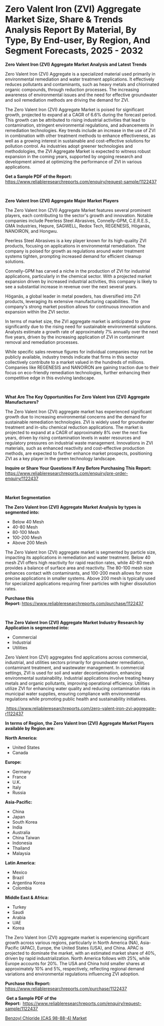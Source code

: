 <p><h1>Zero Valent Iron (ZVI) Aggregate Market Size, Share & Trends Analysis Report By Material, By Type, By End-user, By Region, And Segment Forecasts, 2025 - 2032</h1></p><p><strong>Zero Valent Iron (ZVI) Aggregate Market Analysis and Latest Trends</strong></p>
<p><p>Zero Valent Iron (ZVI) Aggregate is a specialized material used primarily in environmental remediation and water treatment applications. It effectively reduces pollutants and contaminants, such as heavy metals and chlorinated organic compounds, through reduction processes. The increasing awareness of environmental issues and the need for effective groundwater and soil remediation methods are driving the demand for ZVI.</p><p>The Zero Valent Iron (ZVI) Aggregate Market is poised for significant growth, projected to expand at a CAGR of 6.6% during the forecast period. This growth can be attributed to rising industrial activities that lead to contamination, stringent environmental regulations, and advancements in remediation technologies. Key trends include an increase in the use of ZVI in combination with other treatment methods to enhance effectiveness, as well as a growing interest in sustainable and cost-effective solutions for pollution control. As industries adopt greener technologies and methodologies, the ZVI Aggregate Market is expected to witness robust expansion in the coming years, supported by ongoing research and development aimed at optimizing the performance of ZVI in various applications.</p></p>
<p><strong>Get a Sample PDF of the Report:&nbsp;</strong> <a href="https://www.reliableresearchreports.com/enquiry/request-sample/1122437?utm_campaign=3360&utm_medium=2&utm_source=Github&utm_content=ia&utm_term=04042025&utm_id=zero-valent-iron-zvi-aggregate">https://www.reliableresearchreports.com/enquiry/request-sample/1122437</a></p>
<p>&nbsp;</p>
<p><strong>Zero Valent Iron (ZVI) Aggregate Major Market Players</strong></p>
<p><p>The Zero Valent Iron (ZVI) Aggregate Market features several prominent players, each contributing to the sector's growth and innovation. Notable companies include Peerless Steel Abrasives, Connelly-GPM, C.E.R.E.S., GMA Industries, Hepure, SAGWELL, Redox Tech, REGENESIS, Höganäs, NANOIRON, and Hongwu.</p><p>Peerless Steel Abrasives is a key player known for its high-quality ZVI products, focusing on applications in environmental remediation. The company is poised for growth as regulations around water treatment systems tighten, prompting increased demand for efficient cleanup solutions.</p><p>Connelly-GPM has carved a niche in the production of ZVI for industrial applications, particularly in the chemical sector. With a projected market expansion driven by increased industrial activities, this company is likely to see a substantial increase in revenue over the next several years.</p><p>Höganäs, a global leader in metal powders, has diversified into ZVI products, leveraging its extensive manufacturing capabilities. The company's strong market position allows for continuous innovation and expansion within the ZVI sector.</p><p>In terms of market size, the ZVI aggregate market is anticipated to grow significantly due to the rising need for sustainable environmental solutions. Analysts estimate a growth rate of approximately 7% annually over the next five years, driven by the increasing application of ZVI in contaminant removal and remediation processes.</p><p>While specific sales revenue figures for individual companies may not be publicly available, industry trends indicate that firms in this sector collectively contribute to a market valued in the hundreds of millions. Companies like REGENESIS and NANOIRON are gaining traction due to their focus on eco-friendly remediation technologies, further enhancing their competitive edge in this evolving landscape.</p></p>
<p>&nbsp;</p>
<p><strong>What Are The Key Opportunities For Zero Valent Iron (ZVI) Aggregate Manufacturers?</strong></p>
<p><p>The Zero Valent Iron (ZVI) aggregate market has experienced significant growth due to increasing environmental concerns and the demand for sustainable remediation technologies. ZVI is widely used for groundwater treatment and in-situ chemical reduction applications. The market is projected to expand at a CAGR of approximately 8% over the next five years, driven by rising contamination levels in water resources and regulatory pressures on industrial waste management. Innovations in ZVI materials, such as enhanced reactivity and cost-effective production methods, are expected to further enhance market prospects, positioning ZVI as a key player in the green technology landscape.</p></p>
<p><strong>Inquire or Share Your Questions If Any Before Purchasing This Report:</strong> <a href="https://www.reliableresearchreports.com/enquiry/pre-order-enquiry/1122437?utm_campaign=3360&utm_medium=2&utm_source=Github&utm_content=ia&utm_term=04042025&utm_id=zero-valent-iron-zvi-aggregate">https://www.reliableresearchreports.com/enquiry/pre-order-enquiry/1122437</a></p>
<p>&nbsp;</p>
<p><strong>Market Segmentation</strong></p>
<p><strong>The Zero Valent Iron (ZVI) Aggregate Market Analysis by types is segmented into:</strong></p>
<p><ul><li>Below 40 Mesh</li><li>40-80 Mesh</li><li>80-100 Mesh</li><li>100-200 Mesh</li><li>Above 200 Mesh</li></ul></p>
<p><p>The Zero Valent Iron (ZVI) aggregate market is segmented by particle size, impacting its applications in remediation and water treatment. Below 40 mesh ZVI offers high reactivity for rapid reaction rates, while 40-80 mesh provides a balance of surface area and reactivity. The 80-100 mesh size enhances contact with contaminants, and 100-200 mesh allows for more precise applications in smaller systems. Above 200 mesh is typically used for specialized applications requiring finer particles with higher dissolution rates.</p></p>
<p><strong>Purchase this Report:&nbsp;</strong><a href="https://www.reliableresearchreports.com/purchase/1122437?utm_campaign=3360&utm_medium=2&utm_source=Github&utm_content=ia&utm_term=04042025&utm_id=zero-valent-iron-zvi-aggregate">https://www.reliableresearchreports.com/purchase/1122437</a></p>
<p>&nbsp;</p>
<p><strong>The Zero Valent Iron (ZVI) Aggregate Market Industry Research by Application is segmented into:</strong></p>
<p><ul><li>Commercial</li><li>Industrial</li><li>Utilities</li></ul></p>
<p><p>Zero Valent Iron (ZVI) aggregates find applications across commercial, industrial, and utilities sectors primarily for groundwater remediation, contaminant treatment, and wastewater management. In commercial settings, ZVI is used for soil and water decontamination, enhancing environmental sustainability. Industrial applications involve treating heavy metals and organic pollutants, improving operational efficiency. Utilities utilize ZVI for enhancing water quality and reducing contamination risks in municipal water supplies, ensuring compliance with environmental regulations while promoting public health and sustainability initiatives.</p></p>
<p><a href="https://www.reliableresearchreports.com/zero-valent-iron-zvi-aggregate-r1122437?utm_campaign=3360&utm_medium=2&utm_source=Github&utm_content=ia&utm_term=04042025&utm_id=zero-valent-iron-zvi-aggregate">&nbsp;https://www.reliableresearchreports.com/zero-valent-iron-zvi-aggregate-r1122437</a></p>
<p><strong>In terms of Region, the Zero Valent Iron (ZVI) Aggregate Market Players available by Region are:</strong></p>
<p>
    <p> <strong> North America: </strong>
        <ul>
            <li>United States</li>
            <li>Canada</li>
        </ul>
        </p> 
    <p> <strong> Europe: </strong>
        <ul>
            <li>Germany</li>
            <li>France</li>
            <li>U.K.</li>
            <li>Italy</li>
            <li>Russia</li>
        </ul>
        </p> 
    <p> <strong> Asia-Pacific: </strong>
        <ul>
            <li>China</li>
            <li>Japan</li>
            <li>South Korea</li>
            <li>India</li>
            <li>Australia</li>
            <li>China Taiwan</li>
            <li>Indonesia</li>
            <li>Thailand</li>
            <li>Malaysia</li>
        </ul>
        </p> 
    <p> <strong> Latin America: </strong>
        <ul>
            <li>Mexico</li>
            <li>Brazil</li>
            <li>Argentina Korea</li>
            <li>Colombia</li>
        </ul>
        </p> 
    <p> <strong> Middle East & Africa: </strong>
        <ul>
            <li>Turkey</li>
            <li>Saudi</li>
            <li>Arabia</li>
            <li>UAE</li>
            <li>Korea</li>
        </ul>
    </p>
    </p>
<p><p>The Zero Valent Iron (ZVI) aggregate market is experiencing significant growth across various regions, particularly in North America (NA), Asia-Pacific (APAC), Europe, the United States (USA), and China. APAC is projected to dominate the market, with an estimated market share of 40%, driven by rapid industrialization. North America follows with 25%, while Europe accounts for 20%. The USA and China hold smaller shares at approximately 10% and 5%, respectively, reflecting regional demand variations and environmental regulations influencing ZVI adoption.</p></p>
<p><strong>Purchase this Report: </strong><a href="https://www.reliableresearchreports.com/purchase/1122437?utm_campaign=3360&utm_medium=2&utm_source=Github&utm_content=ia&utm_term=04042025&utm_id=zero-valent-iron-zvi-aggregate">https://www.reliableresearchreports.com/purchase/1122437</a></p>
<p>&nbsp;<strong>Get a Sample PDF of the Report:&nbsp;&nbsp;</strong><a href="https://www.reliableresearchreports.com/enquiry/request-sample/1122437?utm_campaign=3360&utm_medium=2&utm_source=Github&utm_content=ia&utm_term=04042025&utm_id=zero-valent-iron-zvi-aggregate">https://www.reliableresearchreports.com/enquiry/request-sample/1122437</a></p>
<p><strong></strong></p>
<p><p><a href="https://github.com/sderolza/Market-Research-Report-List-1/blob/main/benzoyl-chloride-cas-98-88-4-market.md?utm_campaign=3360&utm_medium=2&utm_source=Github&utm_content=ia&utm_term=04042025&utm_id=zero-valent-iron-zvi-aggregate">Benzoyl Chloride (CAS 98-88-4) Market</a></p></p>